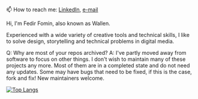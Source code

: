 📫 How to reach me: [LinkedIn](https://www.linkedin.com/in/fedir-fomin), [e-mail](mailto:fedfomin99@gmail.com)

Hi, I'm Fedir Fomin, also known as Wallen.

Experienced with a wide variety of creative tools and technical skills, I like to solve design, storytelling and technical problems in digital media.

Q: Why are most of your repos archived?
A: I've partly moved away from software to focus on other things. I don't wish to maintain many of these projects any more. Most of them are in a completed state and do not need any updates. Some may have bugs that need to be fixed, if this is the case, fork and fix! New maintainers welcome.

[![Top Langs](https://github-readme-stats.vercel.app/api/top-langs/?username=fedfomin&layout=compact&langs_count=8&theme=calm&hide=HTML,Gnuplot)](https://github.com/anuraghazra/github-readme-stats)
